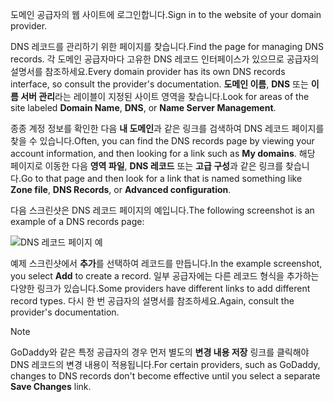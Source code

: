 <span data-ttu-id="e244e-101">도메인 공급자의 웹 사이트에 로그인합니다.</span><span class="sxs-lookup"><span data-stu-id="e244e-101">Sign in to the website of your domain provider.</span></span>

<span data-ttu-id="e244e-102">DNS 레코드를 관리하기 위한 페이지를 찾습니다.</span><span class="sxs-lookup"><span data-stu-id="e244e-102">Find the page for managing DNS records.</span></span> <span data-ttu-id="e244e-103">각 도메인 공급자마다 고유한 DNS 레코드 인터페이스가 있으므로 공급자의 설명서를 참조하세요.</span><span class="sxs-lookup"><span data-stu-id="e244e-103">Every domain provider has its own DNS records interface, so consult the provider's documentation.</span></span> <span data-ttu-id="e244e-104">**도메인 이름**, **DNS** 또는 **이름 서버 관리**라는 레이블이 지정된 사이트 영역을 찾습니다.</span><span class="sxs-lookup"><span data-stu-id="e244e-104">Look for areas of the site labeled **Domain Name**, **DNS**, or **Name Server Management**.</span></span> 

<span data-ttu-id="e244e-105">종종 계정 정보를 확인한 다음 **내 도메인**과 같은 링크를 검색하여 DNS 레코드 페이지를 찾을 수 있습니다.</span><span class="sxs-lookup"><span data-stu-id="e244e-105">Often, you can find the DNS records page by viewing your account information, and then looking for a link such as **My domains**.</span></span> <span data-ttu-id="e244e-106">해당 페이지로 이동한 다음 **영역 파일**, **DNS 레코드** 또는 **고급 구성**과 같은 링크를 찾습니다.</span><span class="sxs-lookup"><span data-stu-id="e244e-106">Go to that page and then look for a link that is named something like **Zone file**, **DNS Records**, or **Advanced configuration**.</span></span>

<span data-ttu-id="e244e-107">다음 스크린샷은 DNS 레코드 페이지의 예입니다.</span><span class="sxs-lookup"><span data-stu-id="e244e-107">The following screenshot is an example of a DNS records page:</span></span>

![DNS 레코드 페이지 예](./media/app-service-web-access-dns-records-no-h/example-record-ui.png)

<span data-ttu-id="e244e-109">예제 스크린샷에서 **추가**를 선택하여 레코드를 만듭니다.</span><span class="sxs-lookup"><span data-stu-id="e244e-109">In the example screenshot, you select **Add** to create a record.</span></span> <span data-ttu-id="e244e-110">일부 공급자에는 다른 레코드 형식을 추가하는 다양한 링크가 있습니다.</span><span class="sxs-lookup"><span data-stu-id="e244e-110">Some providers have different links to add different record types.</span></span> <span data-ttu-id="e244e-111">다시 한 번 공급자의 설명서를 참조하세요.</span><span class="sxs-lookup"><span data-stu-id="e244e-111">Again, consult the provider's documentation.</span></span>

> [!NOTE]
> <span data-ttu-id="e244e-112">GoDaddy와 같은 특정 공급자의 경우 먼저 별도의 **변경 내용 저장** 링크를 클릭해야 DNS 레코드의 변경 내용이 적용됩니다.</span><span class="sxs-lookup"><span data-stu-id="e244e-112">For certain providers, such as GoDaddy, changes to DNS records don't become effective until you select a separate **Save Changes** link.</span></span> 
